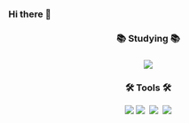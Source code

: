 ### Hi there 👋
<h3 align="center">📚 Studying 📚</h3>
<h3 align="center"><img src="https://img.shields.io/badge/kotlin-20232a.svg?style=for-the-badge&logo=kotlin&logoColor=7F52FF" />
<br>

  <h3 align="center">🛠 Tools 🛠</h3>
<div align="center">
  <img src="https://img.shields.io/badge/androidstudio-20232a.svg?style=for-the-badge&logo=androidstudio&logoColor=3DDC84" />
  <img src="https://img.shields.io/badge/github-181717.svg?style=for-the-badge&logo=github&logoColor=white" />&nbsp
  <img src="https://img.shields.io/badge/Notion-F3F3F3.svg?style=for-the-badge&logo=notion&logoColor=000000" />&nbsp
  <img src="https://img.shields.io/badge/slack-20232a.svg?style=for-the-badge&logo=slack&logoColor=4A154B" />
</div>
<br>
<!--
**cow-98/cow-98** is a ✨ _special_ ✨ repository because its `README.md` (this file) appears on your GitHub profile.

Here are some ideas to get you started:

- 🔭 I’m currently working on ...
- 🌱 I’m currently learning ...
- 👯 I’m looking to collaborate on ...
- 🤔 I’m looking for help with ...
- 💬 Ask me about ...
- 📫 How to reach me: ...
- 😄 Pronouns: ...
- ⚡ Fun fact: ...
-->
